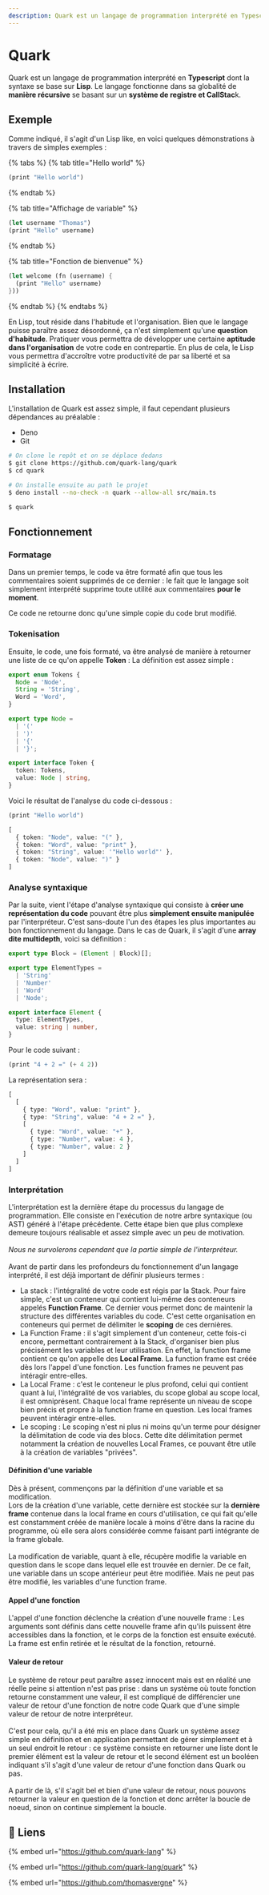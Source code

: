 ```yaml
---
description: Quark est un langage de programmation interprété en Typescript.
---
```


# Quark

Quark est un langage de programmation interprété en **Typescript** dont la syntaxe se base sur **Lisp**. Le langage fonctionne dans sa globalité de **manière récursive** se basant sur un **système de registre et CallStac**k.

## Exemple

Comme indiqué, il s'agit d'un Lisp like, en voici quelques démonstrations à travers de simples exemples :

{% tabs %}
{% tab title="Hello world" %}
```scheme
(print "Hello world")
```
{% endtab %}

{% tab title="Affichage de variable" %}
```scheme
(let username "Thomas")
(print "Hello" username)
```
{% endtab %}

{% tab title="Fonction de bienvenue" %}
```scheme
(let welcome (fn (username) {
  (print "Hello" username)
}))
```
{% endtab %}
{% endtabs %}

En Lisp, tout réside dans l'habitude et l'organisation. Bien que le langage puisse paraître assez désordonné, ça n'est simplement qu'une **question d'habitude**. Pratiquer vous permettra de développer une certaine **aptitude dans l'organisation** de votre code en contrepartie. En plus de cela, le Lisp vous permettra d'accroître votre productivité de par sa liberté et sa simplicité à écrire.

## Installation

L'installation de Quark est assez simple, il faut cependant plusieurs dépendances au préalable :

* Deno
* Git

```bash
# On clone le repôt et on se déplace dedans
$ git clone https://github.com/quark-lang/quark
$ cd quark

# On installe ensuite au path le projet
$ deno install --no-check -n quark --allow-all src/main.ts

$ quark
```

## Fonctionnement

### Formatage

Dans un premier temps, le code va être formaté afin que tous les commentaires soient supprimés de ce dernier : le fait que le langage soit simplement interprété supprime toute utilité aux commentaires **pour le moment**.&#x20;

Ce code ne retourne donc qu'une simple copie du code brut modifié.

### Tokenisation

Ensuite, le code, une fois formaté, va être analysé de manière à retourner une liste de ce qu'on appelle **Token** : La définition est assez simple :

```typescript
export enum Tokens {
  Node = 'Node',
  String = 'String',
  Word = 'Word',
}

export type Node = 
  | '(' 
  | ')' 
  | '{' 
  | '}';

export interface Token {
  token: Tokens,
  value: Node | string,
}

```

Voici le résultat de l'analyse du code ci-dessous :

```scheme
(print "Hello world")
```

```typescript
[
  { token: "Node", value: "(" },
  { token: "Word", value: "print" },
  { token: "String", value: '"Hello world"' },
  { token: "Node", value: ")" }
]
```

### Analyse syntaxique

Par la suite, vient l'étape d'analyse syntaxique qui consiste à **créer une représentation du code** pouvant être plus **simplement ensuite manipulée** par l'interpréteur. C'est sans-doute l'un des étapes les plus importantes au bon fonctionnement du langage. Dans le cas de Quark, il s'agit d'une **array dite multidepth**, voici sa définition :

```typescript
export type Block = (Element | Block)[];

export type ElementTypes =
  | 'String'
  | 'Number'
  | 'Word'
  | 'Node';

export interface Element {
  type: ElementTypes,
  value: string | number,
}
```

Pour le code suivant :

```scheme
(print "4 + 2 =" (+ 4 2))
```

La représentation sera :

```typescript
[
  [
    { type: "Word", value: "print" },
    { type: "String", value: "4 + 2 =" },
    [
      { type: "Word", value: "+" },
      { type: "Number", value: 4 },
      { type: "Number", value: 2 }
    ]
  ]
]
```

### Interprétation

L'interprétation est la dernière étape du processus du langage de programmation. Elle consiste en l'exécution de notre arbre syntaxique (ou AST) généré à l'étape précédente. Cette étape bien que plus complexe demeure toujours réalisable et assez simple avec un peu de motivation.\
\
_Nous ne survolerons cependant que la partie simple de l'interpréteur._\
\
Avant de partir dans les profondeurs du fonctionnement d'un langage interprété, il est déjà important de définir plusieurs termes :

* La stack : l'intégralité de votre code est régis par la Stack. Pour faire simple, c'est un conteneur qui contient lui-même des conteneurs appelés **Function Frame**. Ce dernier vous permet donc de maintenir la structure des différentes variables du code. C'est cette organisation en conteneurs qui permet de délimiter le **scoping** de ces dernières.
* La Function Frame : il s'agit simplement d'un conteneur, cette fois-ci encore, permettant contrairement à la Stack, d'organiser bien plus précisément les variables et leur utilisation. En effet, la function frame contient ce qu'on appelle des **Local Frame**. La function frame est créée dès lors l'appel d'une fonction. Les function frames ne peuvent pas intéragir entre-elles.
* La Local Frame : c'est le conteneur le plus profond, celui qui contient quant à lui, l'intégralité de vos variables, du scope global au scope local, il est omniprésent. Chaque local frame représente un niveau de scope bien précis et propre à la function frame en question. Les local frames peuvent intéragir entre-elles.
* Le scoping : Le scoping n'est ni plus ni moins qu'un terme pour désigner la délimitation de code via des blocs. Cette dite délimitation permet notamment la création de nouvelles Local Frames, ce pouvant être utile à la création de variables "privées".&#x20;

#### Définition d'une variable

Dès à présent, commençons par la définition d'une variable et sa modification.\
Lors de la création d'une variable, cette dernière est stockée sur la **dernière frame** contenue dans la local frame en cours d'utilisation, ce qui fait qu'elle est constamment créée de manière locale à moins d'être dans la racine du programme, où elle sera alors considérée comme faisant parti intégrante de la frame globale.\
\
La modification de variable, quant à elle, récupère modifie la variable en question dans le scope dans lequel elle est trouvée en dernier. De ce fait, une variable dans un scope antérieur peut être modifiée. Mais ne peut pas être modifié, les variables d'une function frame.

#### Appel d'une fonction

L'appel d'une fonction déclenche la création d'une nouvelle frame : Les arguments sont définis dans cette nouvelle frame afin qu'ils puissent être accessibles dans la fonction, et le corps de la fonction est ensuite exécuté. La frame est enfin retirée et le résultat de la fonction, retourné.

#### Valeur de retour

Le système de retour peut paraître assez innocent mais est en réalité une réelle peine si attention n'est pas prise : dans un système où toute fonction retourne constamment une valeur, il est compliqué de différencier une valeur de retour d'une fonction de notre code Quark que d'une simple valeur de retour de notre interpréteur.\
\
C'est pour cela, qu'il a été mis en place dans Quark un système assez simple en définition et en application permettant de gérer simplement et à un seul endroit le retour : ce système consiste en retourner une liste dont le premier élément est la valeur de retour et le second élément est un booléen indiquant s'il s'agit d'une valeur de retour d'une fonction dans Quark ou pas. \
\
A partir de là, s'il s'agit bel et bien d'une valeur de retour, nous pouvons retourner la valeur en question de la fonction et donc arrêter la boucle de noeud, sinon on continue simplement la boucle.



## :link: Liens

{% embed url="https://github.com/quark-lang" %}

{% embed url="https://github.com/quark-lang/quark" %}

{% embed url="https://github.com/thomasvergne" %}

